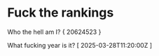 # Fuck the rankings

Who the hell am I?
{ 20624523 }

What fucking year is it?
[ 2025-03-28T11:20:00Z ]
